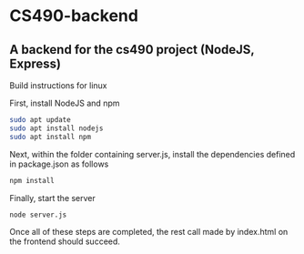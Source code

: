 # CS490-backend
## A backend for the cs490 project (NodeJS, Express)

Build instructions for linux
   
First, install NodeJS and npm
```bash
sudo apt update
sudo apt install nodejs
sudo apt install npm
```

Next, within the folder containing server.js, install the dependencies defined in package.json as follows
```bash
npm install
``` 
Finally, start the server
```bash
node server.js
```

Once all of these steps are completed, the rest call made by index.html on the frontend should succeed.
